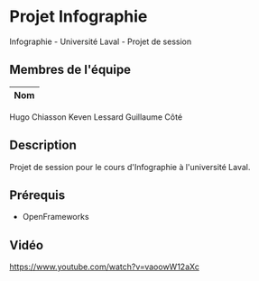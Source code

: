 # Projet Infographie
Infographie - Université Laval - Projet de session

## Membres de l'équipe
|Nom|
|:----------|
Hugo Chiasson
Keven Lessard
Guillaume Côté

## Description
Projet de session pour le cours d'Infographie à l'université Laval.

## Prérequis
- OpenFrameworks

## Vidéo
https://www.youtube.com/watch?v=vaoowW12aXc

